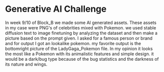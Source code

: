 # Generative AI Challenge
In week 9/10 of Block_B we made some AI generated assets. These assets in my case were PNG's of celebrities mixed with Pokemon. we used stable diffusion text to image finetuning by analyzing the dataset and then make a picture based on the prompt given. I asked for a famous person or brand and for output I got an lookalike pokemon. my favorite output is the bottomright picture of the LadyGaga_Pokemon file. In my opinion it looks the most like a Pokemon with its animalistic features and simple design. it would be a dark/bug type because of the bug statistics and the darkness of its nature and wings.
